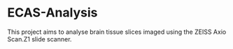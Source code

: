 # ECAS-Analysis
This project aims to analyse brain tissue slices imaged using the ZEISS Axio Scan.Z1 slide scanner.
